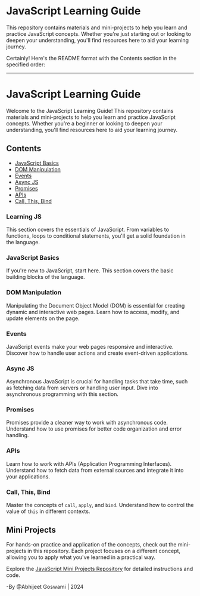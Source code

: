 # JavaScript Learning Guide

This repository contains materials and mini-projects to help you learn and practice JavaScript concepts. Whether you're just starting out or looking to deepen your understanding, you'll find resources here to aid your learning journey.

Certainly! Here's the README format with the Contents section in the specified order:

---

# JavaScript Learning Guide

Welcome to the JavaScript Learning Guide! This repository contains materials and mini-projects to help you learn and practice JavaScript concepts. Whether you're a beginner or looking to deepen your understanding, you'll find resources here to aid your learning journey.

## Contents

- [JavaScript Basics](#javascript-basics)
- [DOM Manipulation](#dom-manipulation)
- [Events](#events)
- [Async JS](#async-js)
- [Promises](#promises)
- [APIs](#apis)
- [Call, This, Bind](#call-this-bind)


### Learning JS
This section covers the essentials of JavaScript. From variables to functions, loops to conditional statements, you'll get a solid foundation in the language.

### JavaScript Basics
If you're new to JavaScript, start here. This section covers the basic building blocks of the language.

### DOM Manipulation
Manipulating the Document Object Model (DOM) is essential for creating dynamic and interactive web pages. Learn how to access, modify, and update elements on the page.

### Events
JavaScript events make your web pages responsive and interactive. Discover how to handle user actions and create event-driven applications.

### Async JS
Asynchronous JavaScript is crucial for handling tasks that take time, such as fetching data from servers or handling user input. Dive into asynchronous programming with this section.

### Promises
Promises provide a cleaner way to work with asynchronous code. Understand how to use promises for better code organization and error handling.

### APIs
Learn how to work with APIs (Application Programming Interfaces). Understand how to fetch data from external sources and integrate it into your applications.

### Call, This, Bind
Master the concepts of `call`, `apply`, and `bind`. Understand how to control the value of `this` in different contexts.

## Mini Projects
For hands-on practice and application of the concepts, check out the mini-projects in this repository. Each project focuses on a different concept, allowing you to apply what you've learned in a practical way.

Explore the [JavaScript Mini Projects Repository](https://github.com/ABHI8769/JavaScript-Mini-Projects) for detailed instructions and code.

-By @Abhijeet Goswami | 2024 
